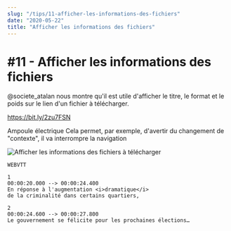 ```yaml
---
slug: "/tips/11-afficher-les-informations-des-fichiers"
date: "2020-05-22"
title: "Afficher les informations des fichiers"
---
```


# #11 - Afficher les informations des fichiers

 
@societe_atalan
 nous montre qu'il est utile d'afficher le titre, le format et le poids sur le lien d'un fichier à télécharger.

https://bit.ly/2zu7FSN

Ampoule électrique Cela permet, par exemple, d'avertir du changement de "contexte", il va interrompre la navigation

![Afficher les informations des fichiers à télécharger](https://pbs.twimg.com/media/EYm2ZxaX0AA8bvG?format=png)

```WEBVTT
WEBVTT

1
00:00:20.000 --> 00:00:24.400
En réponse à l'augmentation <i>dramatique</i>
de la criminalité dans certains quartiers,

2
00:00:24.600 --> 00:00:27.800
Le gouvernement se félicite pour les prochaines élections…
```